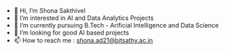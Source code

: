 - 👋 Hi, I’m Shona Sakthivel
- 👀 I’m interested in AI and Data Analytics Projects
- 🌱 I’m currently pursuing B.Tech - Arificial Intelligence and Data Science
- 💞️ I’m looking for good AI based projects
- 📫 How to reach me : shona.ad21@bitsathy.ac.in

<!---
sakthivelshona/sakthivelshona is a ✨ special ✨ repository because its `README.md` (this file) appears on your GitHub profile.
You can click the Preview link to take a look at your changes.
--->
